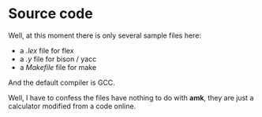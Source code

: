 # Source code
Well, at this moment there is only several sample files here:

- a *.lex* file for flex
- a *.y* file for bison / yacc
- a *Makefile* file for make

And the default compiler is GCC.

Well, I have to confess the files have nothing to do with **amk**, they are just a calculator 
modified from a code online.
